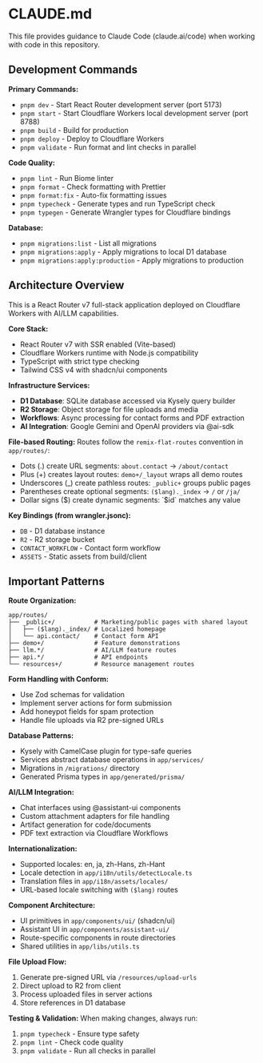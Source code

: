 # CLAUDE.md

This file provides guidance to Claude Code (claude.ai/code) when working with code in this repository.

## Development Commands

**Primary Commands:**

- `pnpm dev` - Start React Router development server (port 5173)
- `pnpm start` - Start Cloudflare Workers local development server (port 8788)
- `pnpm build` - Build for production
- `pnpm deploy` - Deploy to Cloudflare Workers
- `pnpm validate` - Run format and lint checks in parallel

**Code Quality:**

- `pnpm lint` - Run Biome linter
- `pnpm format` - Check formatting with Prettier
- `pnpm format:fix` - Auto-fix formatting issues
- `pnpm typecheck` - Generate types and run TypeScript check
- `pnpm typegen` - Generate Wrangler types for Cloudflare bindings

**Database:**

- `pnpm migrations:list` - List all migrations
- `pnpm migrations:apply` - Apply migrations to local D1 database
- `pnpm migrations:apply:production` - Apply migrations to production

## Architecture Overview

This is a React Router v7 full-stack application deployed on Cloudflare Workers with AI/LLM capabilities.

**Core Stack:**

- React Router v7 with SSR enabled (Vite-based)
- Cloudflare Workers runtime with Node.js compatibility
- TypeScript with strict type checking
- Tailwind CSS v4 with shadcn/ui components

**Infrastructure Services:**

- **D1 Database**: SQLite database accessed via Kysely query builder
- **R2 Storage**: Object storage for file uploads and media
- **Workflows**: Async processing for contact forms and PDF extraction
- **AI Integration**: Google Gemini and OpenAI providers via @ai-sdk

**File-based Routing:**
Routes follow the `remix-flat-routes` convention in `app/routes/`:

- Dots (.) create URL segments: `about.contact` → `/about/contact`
- Plus (+) creates layout routes: `demo+/_layout` wraps all demo routes
- Underscores (\_) create pathless routes: `_public+` groups public pages
- Parentheses create optional segments: `($lang)._index` → `/` or `/ja/`
- Dollar signs ($) create dynamic segments: `$id` matches any value

**Key Bindings (from wrangler.jsonc):**

- `DB` - D1 database instance
- `R2` - R2 storage bucket
- `CONTACT_WORKFLOW` - Contact form workflow
- `ASSETS` - Static assets from build/client

## Important Patterns

**Route Organization:**

```
app/routes/
├── _public+/           # Marketing/public pages with shared layout
│   ├── ($lang)._index/ # Localized homepage
│   └── api.contact/    # Contact form API
├── demo+/              # Feature demonstrations
├── llm.*/              # AI/LLM feature routes
├── api.*/              # API endpoints
└── resources+/         # Resource management routes
```

**Form Handling with Conform:**

- Use Zod schemas for validation
- Implement server actions for form submission
- Add honeypot fields for spam protection
- Handle file uploads via R2 pre-signed URLs

**Database Patterns:**

- Kysely with CamelCase plugin for type-safe queries
- Services abstract database operations in `app/services/`
- Migrations in `/migrations/` directory
- Generated Prisma types in `app/generated/prisma/`

**AI/LLM Integration:**

- Chat interfaces using @assistant-ui components
- Custom attachment adapters for file handling
- Artifact generation for code/documents
- PDF text extraction via Cloudflare Workflows

**Internationalization:**

- Supported locales: en, ja, zh-Hans, zh-Hant
- Locale detection in `app/i18n/utils/detectLocale.ts`
- Translation files in `app/i18n/assets/locales/`
- URL-based locale switching with `($lang)` routes

**Component Architecture:**

- UI primitives in `app/components/ui/` (shadcn/ui)
- Assistant UI in `app/components/assistant-ui/`
- Route-specific components in route directories
- Shared utilities in `app/libs/utils.ts`

**File Upload Flow:**

1. Generate pre-signed URL via `/resources/upload-urls`
2. Direct upload to R2 from client
3. Process uploaded files in server actions
4. Store references in D1 database

**Testing & Validation:**
When making changes, always run:

1. `pnpm typecheck` - Ensure type safety
2. `pnpm lint` - Check code quality
3. `pnpm validate` - Run all checks in parallel
